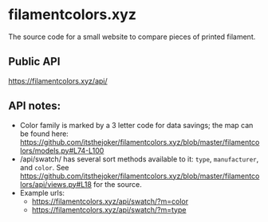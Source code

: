 # filamentcolors.xyz
The source code for a small website to compare pieces of printed filament.

Public API
---

https://filamentcolors.xyz/api/

API notes:
---

- Color family is marked by a 3 letter code for data savings; the map can be found here: https://github.com/itsthejoker/filamentcolors.xyz/blob/master/filamentcolors/models.py#L74-L100
- /api/swatch/ has several sort methods available to it: `type`, `manufacturer`, and `color`. See https://github.com/itsthejoker/filamentcolors.xyz/blob/master/filamentcolors/api/views.py#L18 for the source.
- Example urls:
  - https://filamentcolors.xyz/api/swatch/?m=color
  - https://filamentcolors.xyz/api/swatch/?m=type
